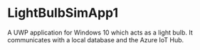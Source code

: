 # LightBulbSimApp1
A UWP application for Windows 10 which acts as a light bulb. It communicates with a local database and the Azure IoT Hub.
